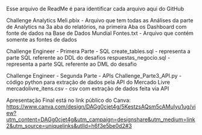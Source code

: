 Esse arquivo de ReadMe é para identificar cada arquivo aqui do GitHub

Challenge Analytics
Meli.pbix - Arquivo que tem todas as Análises da parte de Analytics na 3a aba do relatórios, na primeira Aba os Dashboard com fonte de dados na Base de Dados Mundial
Fontes.txt - Arquivo que contém somente as fontes de dados

Challenge Engineer - Primera Parte - SQL
create_tables.sql - representa a parte SQL referente ao DDL do desafios
respuestas_negocio.sql - representa a parte SQL referente ao DML do desafio

Challenge Engineer - Segunda Parte - APIs
Challenge_Parte3_API.py - código python para extração de dados pela API do Mercado Livre
mercadolivre_itens.csv - csv com extração de dados feita via API


Apresentação Final está no link público do Canva:
https://www.canva.com/design/DAGg0cjet4g/5KestzsAQsm5cAMuIyu1ug/view?utm_content=DAGg0cjet4g&utm_campaign=designshare&utm_medium=link2&utm_source=uniquelinks&utlId=h6f3e5be0d2#3




